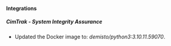 #### Integrations
##### CimTrak - System Integrity Assurance
- Updated the Docker image to: *demisto/python3:3.10.11.59070*.
